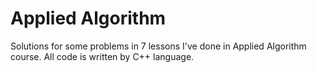 # Applied Algorithm
Solutions for some problems in 7 lessons I've done in Applied Algorithm course. All code is written by C++ language.
